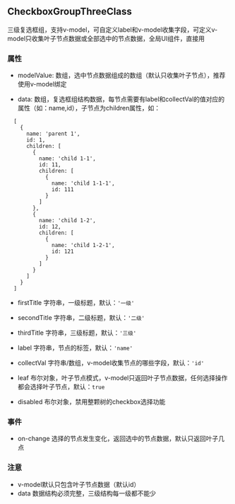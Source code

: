 ## CheckboxGroupThreeClass
三级复选框组，支持v-model，可自定义label和v-model收集字段，可定义v-model只收集叶子节点数据或全部选中的节点数据，全局UI组件，直接用

### 属性
* modelValue: 数组，选中节点数据组成的数组（默认只收集叶子节点），推荐使用v-model绑定

* data: 数组，复选框组结构数据，每节点需要有label和collectVal的值对应的属性（如：name,id），子节点为children属性，如：
```
  [
    {
      name: 'parent 1',
      id: 1,
      children: [
        {
          name: 'child 1-1',
          id: 11,
          children: [
            {
              name: 'child 1-1-1',
              id: 111
            }
          ]
        },
        {
          name: 'child 1-2',
          id: 12,
          children: [
            {
              name: 'child 1-2-1',
              id: 121
            }
          ]
        }
      ]
    }
  ]
```
* firstTitle 字符串，一级标题，默认：`'一级'`

* secondTitle 字符串，二级标题，默认：`'二级'`

* thirdTitle 字符串，三级标题，默认：`'三级'`

* label 字符串，节点的标签，默认：`'name'`

* collectVal 字符串/数组，v-model收集节点的哪些字段，默认：`'id'`

* leaf 布尔对象，叶子节点模式，v-model只返回叶子节点数据，任何选择操作都会选择叶子节点，默认：`true`

* disabled 布尔对象，禁用整颗树的checkbox选择功能
### 事件
* on-change 选择的节点发生变化，返回选中的节点数据，默认只返回叶子几点
### 注意
* v-model默认只包含叶子节点数据（默认id）
* data 数据结构必须完整，三级结构每一级都不能少